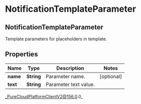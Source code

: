 # NotificationTemplateParameter

## NotificationTemplateParameter
Template parameters for placeholders in template.

## Properties

|Name | Type | Description | Notes|
|------------ | ------------- | ------------- | -------------|
| **name** | **String** | Parameter name. | [optional] |
| **text** | **String** | Parameter text value. | |



_PureCloudPlatformClientV2@156.0.0_
